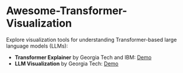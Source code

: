 # Awesome-Transformer-Visualization

Explore visualization tools for understanding Transformer-based large language models (LLMs):

- **Transformer Explainer** by Georgia Tech and IBM: [Demo](https://poloclub.github.io/transformer-explainer/)
- **LLM Visualization** by Georgia Tech: [Demo](https://bbycroft.net/llm)
